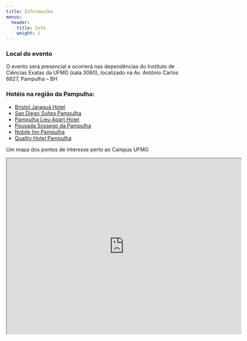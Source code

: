 ```yaml
---
title: Informações
menus:
  header:
    title: Info
    weight: 1
---
```

### Local do evento 

O evento será presencial e ocorrerá nas dependências do Instituto de Ciências Exatas da UFMG (sala 3060), 
localizado na Av. Antônio Carlos 6627, Pampulha – BH

### Hotéis na região da Pampulha:

- [Bristol Jaraguá Hotel](https://www.bristoljaraguahotel.com.br/)
- [San Diego Suítes Pampulha](https://www.nobilehoteis.com.br/minas-gerais/belo-horizonte/san-diego-suites-pampulha/)
- [Pampulha Lieu Apart Hotel](https://www.pampulhalieu.com.br/)
- [Pousada Sossego da Pampulha](https://sossegodapampulha.com.br/)
- [Nobile Inn Pampulha](https://www.nobilehoteis.com.br/minas-gerais/belo-horizonte/nobile-inn-pampulha/)
- [Quality Hotel Pampulha](https://qualityhotelpampulha.com-hotel.com/pt/)


Um mapa dos pontos de interesse perto ao Campus UFMG

<iframe src="https://www.google.com/maps/d/embed?mid=1pvFAi6i-rMHuk5-qSKM_hoIrLqJ8vao&ehbc=2E312F" width="640" height="480"></iframe>
